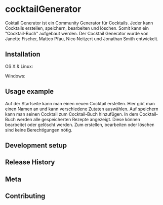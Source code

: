 # cocktailGenerator

Coktail Generator ist ein Community Generator für Cocktails.
Jeder kann Cocktails erstellen, speichern, bearbeiten und löschen. Somit kann ein "Cocktail-Buch" aufgebaut werden.
Der Cocktail Generator wurde von Janette Fischer, Matteo Pfau, Nico Neitzert und Jonathan Smith entwickelt.

## Installation

OS X & Linux:

Windows:

## Usage example

Auf der Startseite kann man einen neuen Cocktail erstellen. Hier gibt man einen Namen an und kann verschiedene Zutaten auswählen. Auf speichern kann man seinen Cocktail zum Cocktail-Buch hinzufügen.
In dem Cocktail-Buch werden alle gespeicherten Rezepte angezeigt. Diese können bearbeitet oder gelöscht werden. Zum erstellen, bearbeiten oder löschen sind keine Berechtigungen nötig.

## Development setup


## Release History


## Meta


## Contributing
